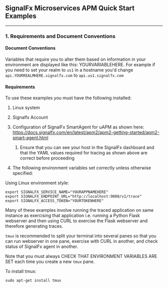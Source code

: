 ## SignalFx Microservices APM Quick Start Examples


---

### 1. Requirements and Document Conventions

#### **Document Conventions**

Variables that require you to alter them based on information in your environment are displayed like this: YOURVARIABLEHERE. For example if you need to set your realm to `us1` in a hostname you'd change `api.YOURREALMHERE.signalfx.com` to `api.us1.signalfx.com`

#### **Requirements**

To use these examples you must have the following installed:

1. Linux system

2. Signalfx Account

3. Configuration of SignalFx SmartAgent for uAPM as shown here: https://docs.signalfx.com/en/latest/apm2/apm2-getting-started/apm2-smart-agent.html

   1. Ensure that you can see your host in the SignalFx dashboard and that the YAML values required for tracing as shown above are correct before proceeding

4. The following environment variables set correctly unless otherwise specified:

Using Linux environment style:

```
export SIGNALFX_SERVICE_NAME="YOURAPPNAMEHERE"
export SIGNALFX_ENDPOINT_URL="http://localhost:9080/v1/trace"
export SIGNALFX_ACCESS_TOKEN="YOURTOKENHERE"
```

Many of these examples involve running the traced application on same instance as exercising that application i.e. running a Python Flask webserver and then using CURL to exercise the Flask webserver and therefore generating traces.

`tmux` is recommended to split your terminal into several panes so that you can run webserver in one pane, exercise with CURL in another, and check status of SignalFx agent in another. 

Note that you must always CHECK THAT ENVIRONMENT VARIABLES ARE SET each time you create a new `tmux` pane.

To install tmux:

`sudo apt-get install tmux`

